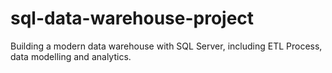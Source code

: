 # sql-data-warehouse-project
Building a modern data warehouse with SQL Server, including ETL Process, data modelling and analytics.
